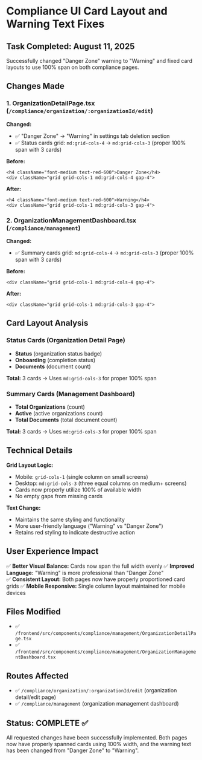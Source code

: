 # Compliance UI Card Layout and Warning Text Fixes

## Task Completed: August 11, 2025

Successfully changed "Danger Zone" warning to "Warning" and fixed card layouts to use 100% span on both compliance pages.

## Changes Made

### 1. OrganizationDetailPage.tsx (`/compliance/organization/:organizationId/edit`)

**Changed:**
- ✅ "Danger Zone" → "Warning" in settings tab deletion section
- ✅ Status cards grid: `md:grid-cols-4` → `md:grid-cols-3` (proper 100% span with 3 cards)

**Before:**
```tsx
<h4 className="font-medium text-red-600">Danger Zone</h4>
<div className="grid grid-cols-1 md:grid-cols-4 gap-4">
```

**After:**
```tsx
<h4 className="font-medium text-red-600">Warning</h4>
<div className="grid grid-cols-1 md:grid-cols-3 gap-4">
```

### 2. OrganizationManagementDashboard.tsx (`/compliance/management`)

**Changed:**
- ✅ Summary cards grid: `md:grid-cols-4` → `md:grid-cols-3` (proper 100% span with 3 cards)

**Before:**
```tsx
<div className="grid grid-cols-1 md:grid-cols-4 gap-4">
```

**After:**
```tsx
<div className="grid grid-cols-1 md:grid-cols-3 gap-4">
```

## Card Layout Analysis

### Status Cards (Organization Detail Page)
- **Status** (organization status badge)
- **Onboarding** (completion status)
- **Documents** (document count)

**Total:** 3 cards → Uses `md:grid-cols-3` for proper 100% span

### Summary Cards (Management Dashboard)
- **Total Organizations** (count)
- **Active** (active organizations count)
- **Total Documents** (total document count)

**Total:** 3 cards → Uses `md:grid-cols-3` for proper 100% span

## Technical Details

**Grid Layout Logic:**
- Mobile: `grid-cols-1` (single column on small screens)
- Desktop: `md:grid-cols-3` (three equal columns on medium+ screens)
- Cards now properly utilize 100% of available width
- No empty gaps from missing cards

**Text Change:**
- Maintains the same styling and functionality
- More user-friendly language ("Warning" vs "Danger Zone")
- Retains red styling to indicate destructive action

## User Experience Impact

✅ **Better Visual Balance:** Cards now span the full width evenly
✅ **Improved Language:** "Warning" is more professional than "Danger Zone"  
✅ **Consistent Layout:** Both pages now have properly proportioned card grids
✅ **Mobile Responsive:** Single column layout maintained for mobile devices

## Files Modified

- ✅ `/frontend/src/components/compliance/management/OrganizationDetailPage.tsx`
- ✅ `/frontend/src/components/compliance/management/OrganizationManagementDashboard.tsx`

## Routes Affected

- ✅ `/compliance/organization/:organizationId/edit` (organization detail/edit page)
- ✅ `/compliance/management` (organization management dashboard)

## Status: COMPLETE ✅

All requested changes have been successfully implemented. Both pages now have properly spanned cards using 100% width, and the warning text has been changed from "Danger Zone" to "Warning".
